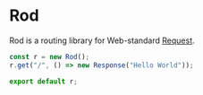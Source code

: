 # Rod

Rod is a routing library for Web-standard [Request](https://developer.mozilla.org/en-US/docs/Web/API/Request).

```ts
const r = new Rod();
r.get("/", () => new Response("Hello World"));

export default r;
```

